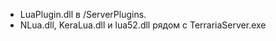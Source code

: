   * LuaPlugin.dll в /ServerPlugins.
  * NLua.dll, KeraLua.dll и lua52.dll рядом с TerrariaServer.exe
